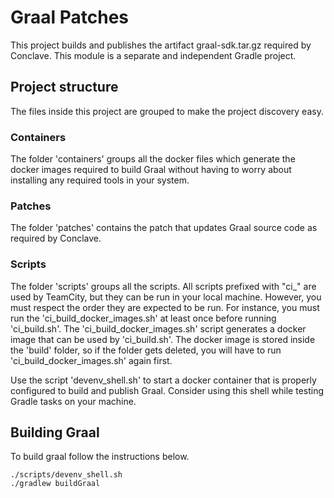 # Graal Patches
This project builds and publishes the artifact graal-sdk.tar.gz required by Conclave. This module is a separate and
independent Gradle project.

## Project structure
The files inside this project are grouped to make the project discovery easy.

### Containers
The folder 'containers' groups all the docker files which generate the docker images required to build Graal without
having to worry about installing any required tools in your system.

### Patches
The folder 'patches' contains the patch that updates Graal source code as required by Conclave.

### Scripts
The folder 'scripts' groups all the scripts. All scripts prefixed with "ci_" are used by TeamCity, but they can be run
in your local machine. However, you must respect the order they are expected to be run. For instance, you must run
the 'ci_build_docker_images.sh' at least once before running 'ci_build.sh'. The 'ci_build_docker_images.sh' script
generates a docker image that can be used by 'ci_build.sh'. The docker image is stored inside the 'build' folder, so
if the folder gets deleted, you will have to run 'ci_build_docker_images.sh' again first.

Use the script 'devenv_shell.sh' to start a docker container that is properly configured to build and publish Graal.
Consider using this shell while testing Gradle tasks on your machine.

## Building Graal
To build graal follow the instructions below.
```
./scripts/devenv_shell.sh
./gradlew buildGraal
```
